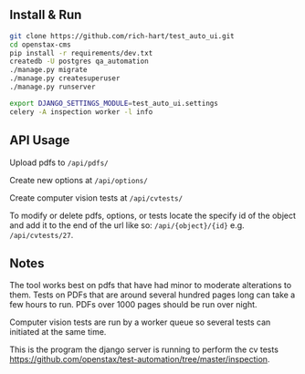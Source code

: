 
## Install & Run
``` .sh
git clone https://github.com/rich-hart/test_auto_ui.git
cd openstax-cms
pip install -r requirements/dev.txt
createdb -U postgres qa_automation
./manage.py migrate
./manage.py createsuperuser
./manage.py runserver

export DJANGO_SETTINGS_MODULE=test_auto_ui.settings
celery -A inspection worker -l info
```

## API Usage

Upload pdfs to ``/api/pdfs/``

Create new options at ``/api/options/``

Create computer vision tests at ``/api/cvtests/``

To modify or delete pdfs, options, or tests locate the specify id of the object and add it to the end of the url like so: ``/api/{object}/{id}`` e.g. ``/api/cvtests/27``. 

## Notes

The tool works best on pdfs that have had minor to moderate alterations to them.  Tests on PDFs that are around several hundred pages long can take a few hours to run.  PDFs over 1000 pages should be run over night.

Computer vision tests are run by a worker queue so several tests can initiated at the same time.  

This is the program the django server is running to perform the cv tests https://github.com/openstax/test-automation/tree/master/inspection. 
